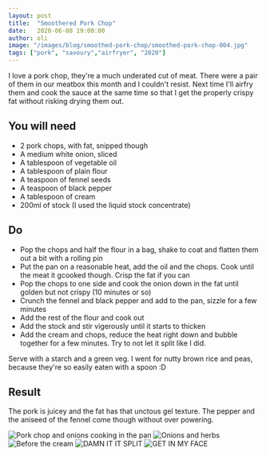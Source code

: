 ```yaml
---
layout: post
title:  "Smoothered Pork Chop"
date:   2020-06-08 19:00:00
author: oli
image: "/images/blog/smoothed-pork-chop/smoothed-pork-chop-004.jpg"
tags: ["pork", "savoury","airfryer", "2020"]
---
```


I love a pork chop, they're a much underated cut of meat.  There were a pair of them in our meatbox this month and I couldn't resist.  Next time I'll airfry them and cook the sauce at the same time so that I get the properly crispy fat without risking drying them out.


## You will need

* 2 pork chops, with fat, snipped though
* A medium white onion, sliced
* A tablespoon of vegetable oil
* A tablespoon of plain flour
* A teaspoon of fennel seeds
* A teaspoon of black pepper
* A tablespoon of cream
* 200ml of stock (I used the liquid stock concentrate)



## Do

* Pop the chops and half the flour in a bag, shake to coat and flatten them out a bit with a rolling pin
* Put the pan on a reasonable heat, add the oil and the chops.  Cook until the meat it gcooked though.  Crisp the fat if you can
* Pop the chops to one side and cook the onion down in the fat until golden but not crispy (10 minutes or so)
* Crunch the fennel and black pepper and add to the pan, sizzle for a few minutes
* Add the rest of the flour and cook out
* Add the stock and stir vigerously until it starts to thicken
* Add the cream and chops, reduce the heat right down and bubble together for a few minutes.  Try to not let it split like I did.

Serve with a starch and a green veg.  I went for nutty brown rice and peas, because they're so easily eaten with a spoon :D


## Result

The pork is juicey and the fat has that unctous gel texture.  The pepper and the aniseed of the fennel come though without over powering.  

![Pork  chop and onions cooking in the pan](/images/blog/smoothed-pork-chop/smoothed-pork-chop-001.jpg)
![Onions and herbs](/images/blog/smoothed-pork-chop/smoothed-pork-chop-002.jpg)
![Before the cream](/images/blog/smoothed-pork-chop/smoothed-pork-chop-003.jpg)
![DAMN IT IT SPLIT](/images/blog/smoothed-pork-chop/smoothed-pork-chop-004.jpg)
![GET IN MY FACE](/images/blog/smoothed-pork-chop/smoothed-pork-chop-005.jpg)